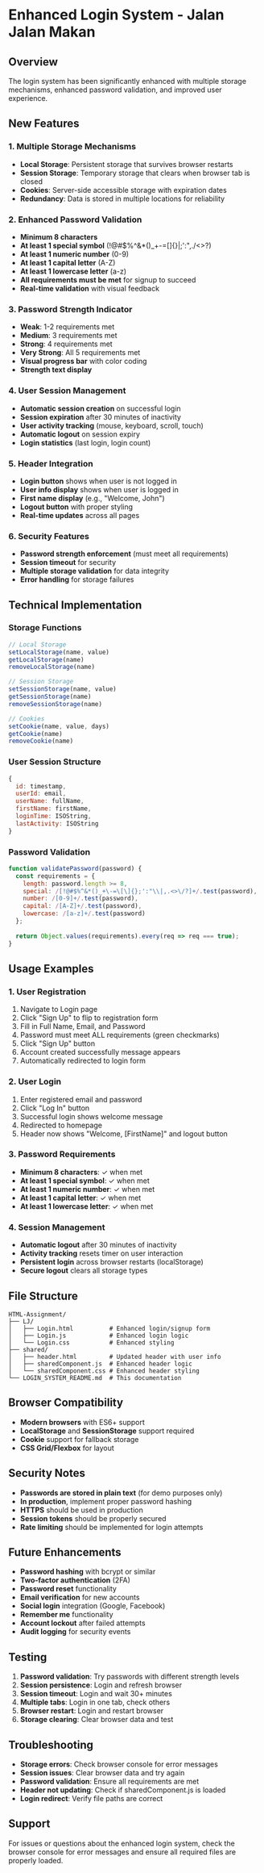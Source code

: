 # Enhanced Login System - Jalan Jalan Makan

## Overview
The login system has been significantly enhanced with multiple storage mechanisms, enhanced password validation, and improved user experience.

## New Features

### 1. Multiple Storage Mechanisms
- **Local Storage**: Persistent storage that survives browser restarts
- **Session Storage**: Temporary storage that clears when browser tab is closed
- **Cookies**: Server-side accessible storage with expiration dates
- **Redundancy**: Data is stored in multiple locations for reliability

### 2. Enhanced Password Validation
- **Minimum 8 characters**
- **At least 1 special symbol** (!@#$%^&*()_+-=[]{}|;':",./<>?)
- **At least 1 numeric number** (0-9)
- **At least 1 capital letter** (A-Z)
- **At least 1 lowercase letter** (a-z)
- **All requirements must be met** for signup to succeed
- **Real-time validation** with visual feedback

### 3. Password Strength Indicator
- **Weak**: 1-2 requirements met
- **Medium**: 3 requirements met
- **Strong**: 4 requirements met
- **Very Strong**: All 5 requirements met
- **Visual progress bar** with color coding
- **Strength text display**

### 4. User Session Management
- **Automatic session creation** on successful login
- **Session expiration** after 30 minutes of inactivity
- **User activity tracking** (mouse, keyboard, scroll, touch)
- **Automatic logout** on session expiry
- **Login statistics** (last login, login count)

### 5. Header Integration
- **Login button** shows when user is not logged in
- **User info display** shows when user is logged in
- **First name display** (e.g., "Welcome, John")
- **Logout button** with proper styling
- **Real-time updates** across all pages

### 6. Security Features
- **Password strength enforcement** (must meet all requirements)
- **Session timeout** for security
- **Multiple storage validation** for data integrity
- **Error handling** for storage failures

## Technical Implementation

### Storage Functions
```javascript
// Local Storage
setLocalStorage(name, value)
getLocalStorage(name)
removeLocalStorage(name)

// Session Storage
setSessionStorage(name, value)
getSessionStorage(name)
removeSessionStorage(name)

// Cookies
setCookie(name, value, days)
getCookie(name)
removeCookie(name)
```

### User Session Structure
```javascript
{
  id: timestamp,
  userId: email,
  userName: fullName,
  firstName: firstName,
  loginTime: ISOString,
  lastActivity: ISOString
}
```

### Password Validation
```javascript
function validatePassword(password) {
  const requirements = {
    length: password.length >= 8,
    special: /[!@#$%^&*()_+\-=\[\]{};':"\\|,.<>\/?]+/.test(password),
    number: /[0-9]+/.test(password),
    capital: /[A-Z]+/.test(password),
    lowercase: /[a-z]+/.test(password)
  };
  
  return Object.values(requirements).every(req => req === true);
}
```

## Usage Examples

### 1. User Registration
1. Navigate to Login page
2. Click "Sign Up" to flip to registration form
3. Fill in Full Name, Email, and Password
4. Password must meet ALL requirements (green checkmarks)
5. Click "Sign Up" button
6. Account created successfully message appears
7. Automatically redirected to login form

### 2. User Login
1. Enter registered email and password
2. Click "Log In" button
3. Successful login shows welcome message
4. Redirected to homepage
5. Header now shows "Welcome, [FirstName]" and logout button

### 3. Password Requirements
- **Minimum 8 characters**: ✓ when met
- **At least 1 special symbol**: ✓ when met
- **At least 1 numeric number**: ✓ when met
- **At least 1 capital letter**: ✓ when met
- **At least 1 lowercase letter**: ✓ when met

### 4. Session Management
- **Automatic logout** after 30 minutes of inactivity
- **Activity tracking** resets timer on user interaction
- **Persistent login** across browser restarts (localStorage)
- **Secure logout** clears all storage types

## File Structure
```
HTML-Assignment/
├── LJ/
│   ├── Login.html          # Enhanced login/signup form
│   ├── Login.js            # Enhanced login logic
│   └── Login.css           # Enhanced styling
├── shared/
│   ├── header.html         # Updated header with user info
│   ├── sharedComponent.js  # Enhanced header logic
│   └── sharedComponent.css # Enhanced header styling
└── LOGIN_SYSTEM_README.md  # This documentation
```

## Browser Compatibility
- **Modern browsers** with ES6+ support
- **LocalStorage** and **SessionStorage** support required
- **Cookie** support for fallback storage
- **CSS Grid/Flexbox** for layout

## Security Notes
- **Passwords are stored in plain text** (for demo purposes only)
- **In production**, implement proper password hashing
- **HTTPS** should be used in production
- **Session tokens** should be properly secured
- **Rate limiting** should be implemented for login attempts

## Future Enhancements
- **Password hashing** with bcrypt or similar
- **Two-factor authentication** (2FA)
- **Password reset** functionality
- **Email verification** for new accounts
- **Social login** integration (Google, Facebook)
- **Remember me** functionality
- **Account lockout** after failed attempts
- **Audit logging** for security events

## Testing
1. **Password validation**: Try passwords with different strength levels
2. **Session persistence**: Login and refresh browser
3. **Session timeout**: Login and wait 30+ minutes
4. **Multiple tabs**: Login in one tab, check others
5. **Browser restart**: Login and restart browser
6. **Storage clearing**: Clear browser data and test

## Troubleshooting
- **Storage errors**: Check browser console for error messages
- **Session issues**: Clear browser data and try again
- **Password validation**: Ensure all requirements are met
- **Header not updating**: Check if sharedComponent.js is loaded
- **Login redirect**: Verify file paths are correct

## Support
For issues or questions about the enhanced login system, check the browser console for error messages and ensure all required files are properly loaded.
